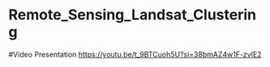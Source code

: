 # Remote_Sensing_Landsat_Clustering
#Video Presentation
https://youtu.be/t_9BTCuoh5U?si=38bmAZ4w1F-zvlE2
